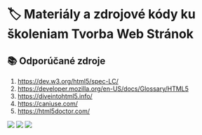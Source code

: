 # 🏷️ Materiály a zdrojové kódy ku školeniam Tvorba Web Stránok

## 📚 Odporúčané zdroje
1. https://dev.w3.org/html5/spec-LC/
1. https://developer.mozilla.org/en-US/docs/Glossary/HTML5
1. https://diveintohtml5.info/
1. https://caniuse.com/
1. https://html5doctor.com/


<img src="https://www.vita.sk/wp-content/uploads/2018/10/adobe-indesign.png.webp" />



<img src="https://www.vita.sk/wp-content/uploads/2019/07/sap-3.png.webp" />


<img src="https://www.vita.sk/wp-content/uploads/2019/07/Python.png.webp" />
